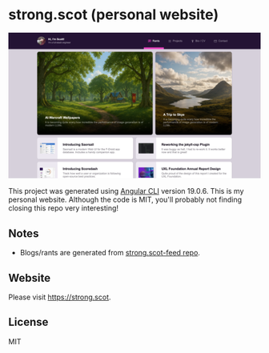 # strong.scot (personal website)

![Home](.github/screenshots/home.webp)

This project was generated using [Angular CLI](https://github.com/angular/angular-cli) version 19.0.6. This is my 
personal website. Although the code is MIT, you'll probably not finding closing this repo very interesting!

## Notes

- Blogs/rants are generated from [strong.scot-feed repo](https://github.com/scottstraughan/strong.scot-feed).

## Website

Please visit <https://strong.scot>.

## License

MIT
